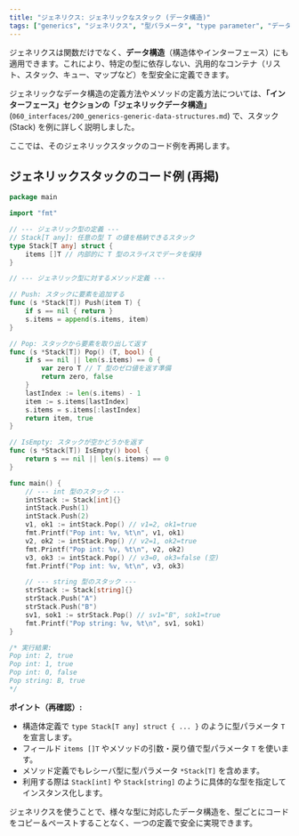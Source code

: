 ```yaml
---
title: "ジェネリクス: ジェネリックなスタック (データ構造)"
tags: ["generics", "ジェネリクス", "型パラメータ", "type parameter", "データ構造", "struct", "スタック", "Stack"]
---
```


ジェネリクスは関数だけでなく、**データ構造**（構造体やインターフェース）にも適用できます。これにより、特定の型に依存しない、汎用的なコンテナ（リスト、スタック、キュー、マップなど）を型安全に定義できます。

ジェネリックなデータ構造の定義方法やメソッドの定義方法については、**「インターフェース」**セクションの**「ジェネリックデータ構造」** (`060_interfaces/200_generics-generic-data-structures.md`) で、スタック (Stack) を例に詳しく説明しました。

ここでは、そのジェネリックスタックのコード例を再掲します。

## ジェネリックスタックのコード例 (再掲)

```go title="ジェネリックな Stack 型"
package main

import "fmt"

// --- ジェネリック型の定義 ---
// Stack[T any]: 任意の型 T の値を格納できるスタック
type Stack[T any] struct {
	items []T // 内部的に T 型のスライスでデータを保持
}

// --- ジェネリック型に対するメソッド定義 ---

// Push: スタックに要素を追加する
func (s *Stack[T]) Push(item T) {
	if s == nil { return }
	s.items = append(s.items, item)
}

// Pop: スタックから要素を取り出して返す
func (s *Stack[T]) Pop() (T, bool) {
	if s == nil || len(s.items) == 0 {
		var zero T // T 型のゼロ値を返す準備
		return zero, false
	}
	lastIndex := len(s.items) - 1
	item := s.items[lastIndex]
	s.items = s.items[:lastIndex]
	return item, true
}

// IsEmpty: スタックが空かどうかを返す
func (s *Stack[T]) IsEmpty() bool {
	return s == nil || len(s.items) == 0
}

func main() {
	// --- int 型のスタック ---
	intStack := Stack[int]{}
	intStack.Push(1)
	intStack.Push(2)
	v1, ok1 := intStack.Pop() // v1=2, ok1=true
	fmt.Printf("Pop int: %v, %t\n", v1, ok1)
	v2, ok2 := intStack.Pop() // v2=1, ok2=true
	fmt.Printf("Pop int: %v, %t\n", v2, ok2)
	v3, ok3 := intStack.Pop() // v3=0, ok3=false (空)
	fmt.Printf("Pop int: %v, %t\n", v3, ok3)

	// --- string 型のスタック ---
	strStack := Stack[string]{}
	strStack.Push("A")
	strStack.Push("B")
	sv1, sok1 := strStack.Pop() // sv1="B", sok1=true
	fmt.Printf("Pop string: %v, %t\n", sv1, sok1)
}

/* 実行結果:
Pop int: 2, true
Pop int: 1, true
Pop int: 0, false
Pop string: B, true
*/
```

**ポイント（再確認）:**

*   構造体定義で `type Stack[T any] struct { ... }` のように型パラメータ `T` を宣言します。
*   フィールド `items []T` やメソッドの引数・戻り値で型パラメータ `T` を使います。
*   メソッド定義でもレシーバ型に型パラメータ `*Stack[T]` を含めます。
*   利用する際は `Stack[int]` や `Stack[string]` のように具体的な型を指定してインスタンス化します。

ジェネリクスを使うことで、様々な型に対応したデータ構造を、型ごとにコードをコピー＆ペーストすることなく、一つの定義で安全に実現できます。